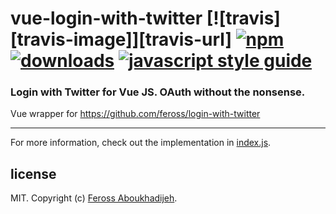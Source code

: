 # vue-login-with-twitter [![travis][travis-image]][travis-url] [![npm][npm-image]][npm-url] [![downloads][downloads-image]][downloads-url] [![javascript style guide][standard-image]][standard-url]

<!-- [travis-image]: https://img.shields.io/travis/feross/login-with-twitter/master.svg
[travis-url]: https://travis-ci.org/feross/login-with-twitter -->

[npm-image]: https://img.shields.io/npm/v/vue-login-with-twitter.svg
[npm-url]: https://www.npmjs.com/package/vue-login-with-twitter
[downloads-image]: https://img.shields.io/npm/dm/vue-login-with-twitter.svg
[downloads-url]: https://www.npmjs.com/package/vue-login-with-twitter
[standard-image]: https://img.shields.io/badge/code_style-standard-brightgreen.svg
[standard-url]: https://standardjs.com

### Login with Twitter for Vue JS. OAuth without the nonsense.

Vue wrapper for https://github.com/feross/login-with-twitter

---

For more information, check out the implementation in [index.js](index.js).

## license

MIT. Copyright (c) [Feross Aboukhadijeh](http://feross.org).
